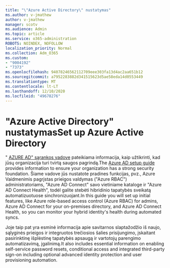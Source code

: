 ```yaml
---
title: "\"Azure Active Directory\" nustatymas"
ms.author: v-jmathew
author: v-jmathew
manager: scotv
ms.audience: Admin
ms.topic: article
ms.service: o365-administration
ROBOTS: NOINDEX, NOFOLLOW
localization_priority: Normal
ms.collection: Adm_O365
ms.custom:
- "9004192"
- "7373"
ms.openlocfilehash: 94078246562112709eee303fa13d4ac2aa651b12
ms.sourcegitcommit: a7952283882d341515623d5ae58eda14d0553449
ms.translationtype: MT
ms.contentlocale: lt-LT
ms.lasthandoff: 12/10/2020
ms.locfileid: "49678276"
---
```

# <a name="set-up-azure-active-directory"></a><span data-ttu-id="66934-102">"Azure Active Directory" nustatymas</span><span class="sxs-lookup"><span data-stu-id="66934-102">Set up Azure Active Directory</span></span>

<span data-ttu-id="66934-103">" [AZURE AD" sąrankos vadove](https://go.microsoft.com/fwlink/?linkid=2134390) pateikiama informacija, kaip užtikrinti, kad jūsų organizacija turi tvirtą saugos pagrindą.</span><span class="sxs-lookup"><span data-stu-id="66934-103">The [Azure AD setup guide](https://go.microsoft.com/fwlink/?linkid=2134390) provides information to ensure your organization has a strong security foundation.</span></span> <span data-ttu-id="66934-104">Šiame vadove jūs nustatote pradines funkcijas, pvz., Azure Vaidmenimis pagrįstas prieigos valdymas ("Azure RBAC") administratoriams, "Azure AD Connect" savo vietiniame kataloge ir "Azure AD Connect Health", todėl galite stebėti hibridinio tapatybės sveikatą automatizuotuose sinchronizuojant.</span><span class="sxs-lookup"><span data-stu-id="66934-104">In this guide you will set up initial features, like Azure role-based access control (Azure RBAC) for admins, Azure AD Connect for your on-premises directory, and Azure AD Connect Health, so you can monitor your hybrid identity's health during automated syncs.</span></span>

<span data-ttu-id="66934-105">Joje taip pat yra esminė informacija apie savitarnos slaptažodžio iš naujo, sąlyginės prieigos ir integruotos trečiosios šalies prisijungimo, įskaitant pasirinktinę išplėstinę tapatybės apsaugą ir vartotojų parengimo automatizavimą, įgalinimą.</span><span class="sxs-lookup"><span data-stu-id="66934-105">It also includes essential information on enabling self-service password resets, conditional access and integrated third-party sign-on including optional advanced identity protection and user provisioning automation.</span></span>
